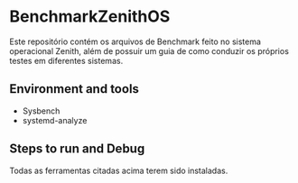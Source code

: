 # BenchmarkZenithOS
Este repositório contém os arquivos de Benchmark feito no sistema operacional Zenith, além de possuir um guia de como conduzir os próprios testes em diferentes sistemas.

## Environment and tools
- Sysbench
- systemd-analyze

## Steps to run and Debug
Todas as ferramentas citadas acima terem sido instaladas.